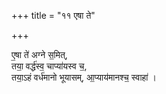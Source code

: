 +++
title = "११ एषा ते"

+++

ए॒षा ते॑ अग्ने स॒मित्,  
तया॒ वर्द्ध॑स्व॒ चाप्या॑यस्व च॒,  
तया॒ऽहं वर्ध॑मानो भूयासम्, आ॒प्याय॑मानश्च॒ स्वाहा॑ ।  
